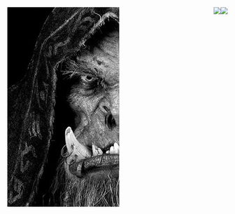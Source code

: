 <img align="left" src="https://github.com/drinoff/Drinoff/blob/main/x_9ijYBB5NiF0OR1D7DE_Qo627A4t7ilrtgm2kKZVQE.png" />
<img align="right" src="https://github-readme-stats.vercel.app/api/top-langs/?username=drinoff&theme=dark" />
<img align="right" src="https://github-readme-stats.vercel.app/api/?username=drinoff&theme=dark" />

  


